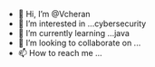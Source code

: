 - 👋 Hi, I’m @Vcheran
- 👀 I’m interested in ...cybersecurity
- 🌱 I’m currently learning ...java
- 💞️ I’m looking to collaborate on ...
- 📫 How to reach me ...

<!---
Vcheran/Vcheran is a ✨ special ✨ repository because its `README.md` (this file) appears on your GitHub profile.
You can click the Preview link to take a look at your changes.
--->

